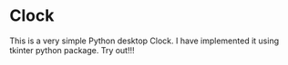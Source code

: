 # Clock
This is a very simple Python desktop Clock. I have implemented it using tkinter python package. Try out!!!
